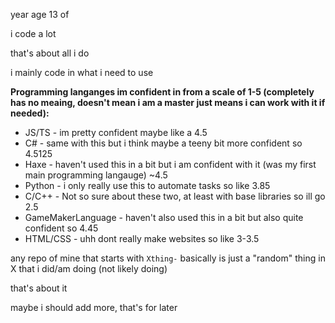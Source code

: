 year age 13 of

i code a lot

that's about all i do

i mainly code in what i need to use

**Programming langanges im confident in from a scale of 1-5 (completely has no meaing, doesn't mean i am a master just means i can work with it if needed):**
- JS/TS - im pretty confident maybe like a 4.5
- C# - same with this but i think maybe a teeny bit more confident so 4.5125
- Haxe - haven't used this in a bit but i am confident with it (was my first main programming langauge) ~4.5
- Python - i only really use this to automate tasks so like 3.85
- C/C++ - Not so sure about these two, at least with base libraries so ill go 2.5
- GameMakerLanguage - haven't also used this in a bit but also quite confident so 4.45
- HTML/CSS - uhh dont really make websites so like 3-3.5
<!--conflicted on whether to add gbz80 or not-->

any repo of mine that starts with `Xthing-` basically is just a "random" thing in X that i did/am doing (not likely doing)

that's about it

maybe i should add more, that's for later
